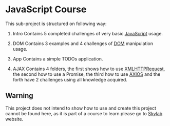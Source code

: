 # JavaScript Course

This sub-project is structured on following way:

1. Intro
   Contains 5 completed challenges of very basic [JavaScript](https://www.javascript.com/) usage.

2. DOM
   Contains 3 examples and 4 challenges of [DOM](https://developer.mozilla.org/en-US/docs/Web/API/Document_Object_Model) manipulation usage.

3. App
   Contains a simple TODOs application.

4. AJAX
   Contains 4 folders, the first shows how to use [XMLHTTPRequest](https://developer.mozilla.org/en-US/docs/Web/API/XMLHttpRequest), the second how to use a Promise, the third how to use [AXIOS](https://github.com/axios/axios#axios) and the forth have 2 challenges using all knowledge acquired.

## Warning

This project does not intend to show how to use and create this project cannot be found here, as it is part of a course to learn please go to [Skylab](https://skylab.rocketseat.com.br/node/curso-java-script) website.
